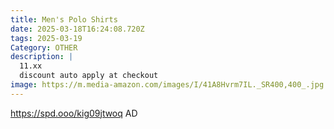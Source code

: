 ```yaml
---
title: Men's Polo Shirts
date: 2025-03-18T16:24:08.720Z
tags: 2025-03-19
Category: OTHER
description: |
  11.xx
  discount auto apply at checkout 
image: https://m.media-amazon.com/images/I/41A8Hvrm7IL._SR400,400_.jpg
---
```

https://spd.ooo/kig09jtwoq    AD